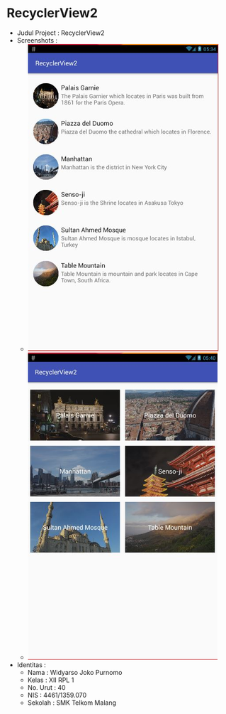 # RecyclerView2

* Judul Project : RecyclerView2
* Screenshots :
  * ![RecyclerView2SS1](https://github.com/LittleFireflies/RecyclerView2/blob/master/RV2-1.jpg)
  * ![RecyclerView2SS2](https://github.com/LittleFireflies/RecyclerView2/blob/master/RV2-2.jpg)
* Identitas :
  * Nama     : Widyarso Joko Purnomo
  * Kelas    : XII RPL 1
  * No. Urut : 40
  * NIS      : 4461/1359.070
  * Sekolah  : SMK Telkom Malang
